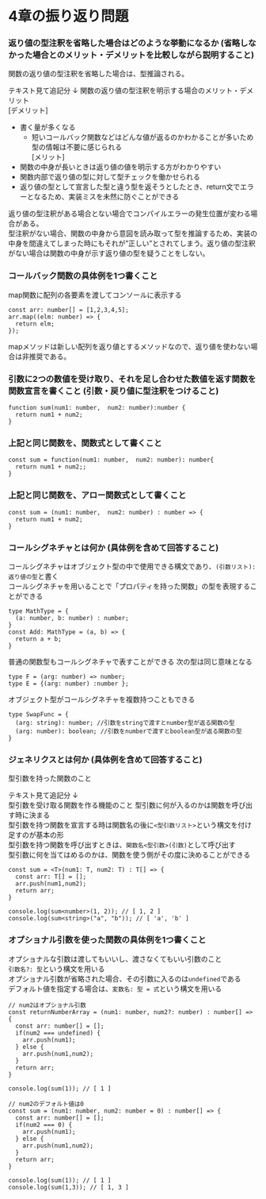 # 4章の振り返り問題
### 返り値の型注釈を省略した場合はどのような挙動になるか (省略しなかった場合とのメリット・デメリットを比較しながら説明すること)
関数の返り値の型注釈を省略した場合は、型推論される。  

テキスト見て追記分 ↓ 
関数の返り値の型注釈を明示する場合のメリット・デメリット  
[デメリット]
- 書く量が多くなる  
  - 短いコールバック関数などはどんな値が返るのかわかることが多いため型の情報は不要に感じられる  
[メリット]
- 関数の中身が長いときは返り値の値を明示する方がわかりやすい
- 関数内部で返り値の型に対して型チェックを働かせられる
- 返り値の型として宣言した型と違う型を返そうとしたとき、return文でエラーとなるため、実装ミスを未然に防ぐことができる

返り値の型注釈がある場合とない場合でコンパイルエラーの発生位置が変わる場合がある。    
型注釈がない場合、関数の中身から意図を読み取って型を推論するため、実装の中身を間違えてしまった時にもそれが”正しい”とされてしまう。返り値の型注釈がない場合は関数の中身が示す返り値の型を疑うことをしない。  

### コールバック関数の具体例を1つ書くこと
map関数に配列の各要素を渡してコンソールに表示する
```
const arr: number[] = [1,2,3,4,5];
arr.map((elm: number) => {
  return elm;
});
```
mapメソッドは新しい配列を返り値とするメソッドなので、返り値を使わない場合は非推奨である。

### 引数に2つの数値を受け取り、それを足し合わせた数値を返す関数を関数宣言を書くこと (引数・戻り値に型注釈をつけること)
```
function sum(num1: number,  num2: number):number {
  return num1 + num2;
}
```
### 上記と同じ関数を、関数式として書くこと
```
const sum = function(num1: number,  num2: number): number{
  return num1 + num2;;
}
```
### 上記と同じ関数を、アロー関数式として書くこと
```
const sum = (num1: number,  num2: number) : number => {
  return num1 + num2;
}
```
### コールシグネチャとは何か (具体例を含めて回答すること)
コールシグネチャはオブジェクト型の中で使用できる構文であり、`(引数リスト): 返り値の型`と書く  
コールシグネチャを用いることで「プロパティを持った関数」の型を表現することができる  
```
type MathType = {
  (a: number, b: number) : number;
}
const Add: MathType = (a, b) => {
  return a + b;
}
```
普通の関数型もコールシグネチャで表すことができる
次の型は同じ意味となる
```
type F = (arg: number) => number;
type E = {(arg: number) :number };
```
オブジェクト型がコールシグネチャを複数持つこともできる
```
type SwapFunc = {
  (arg: string): number; //引数をstringで渡すとnumber型が返る関数の型
  (arg: number): boolean; //引数をnumberで渡すとboolean型が返る関数の型
}
```
### ジェネリクスとは何か (具体例を含めて回答すること)
型引数を持った関数のこと 

テキスト見て追記分 ↓  
型引数を受け取る関数を作る機能のこと
型引数に何が入るのかは関数を呼び出す時に決まる  
型引数を持つ関数を宣言する時は関数名の後に`<型引数リスト>`という構文を付け足すのが基本の形  
型引数を持つ関数を呼び出すときは、`関数名<型引数>(引数)`として呼び出す  
型引数に何を当てはめるのかは、関数を使う側がその度に決めることができる
```
const sum = <T>(num1: T, num2: T) : T[] => {
  const arr: T[] = [];
  arr.push(num1,num2);
  return arr;
}

console.log(sum<number>(1, 2)); // [ 1, 2 ]
console.log(sum<string>("a", "b")); // [ 'a', 'b' ]
```
### オプショナル引数を使った関数の具体例を1つ書くこと
オプショナルな引数は渡してもいいし、渡さなくてもいい引数のこと  
`引数名?: 型`という構文を用いる  
オプショナル引数が省略された場合、その引数に入るのは`undefined`である  
デフォルト値を指定する場合は、`変数名: 型 = 式`という構文を用いる

```
// num2はオプショナル引数
const returnNumberArray = (num1: number, num2?: number) : number[] => {
  const arr: number[] = [];
  if(num2 === undefined) {
    arr.push(num1);
  } else {
    arr.push(num1,num2);
  }
  return arr;
}

console.log(sum(1)); // [ 1 ]

// num2のデフォルト値は0
const sum = (num1: number, num2: number = 0) : number[] => {
  const arr: number[] = [];
  if(num2 === 0) {
    arr.push(num1);
  } else {
    arr.push(num1,num2);
  }
  return arr;
}

console.log(sum(1)); // [ 1 ]
console.log(sum(1,3)); // [ 1, 3 ]

```